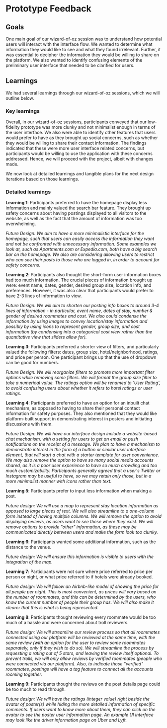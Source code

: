 # Prototype Feedback

## Goals

One main goal of our wizard-of-oz session was to understand how potential users will interact with the interface flow. We wanted to determine what information they would like to see and what they found irrelevant. Further, it was essential to decipher the information they would be willing to share on the platform. We also wanted to identify confusing elements of the preliminary user interface that needed to be clarified for users.

## Learnings


We had several learnings through our wizard-of-oz sessions, which we will outline below.

### Key learnings

Overall, in our wizard-of-oz sessions, participants conveyed that our low-fidelity prototype was more clunky and not minimalist enough in terms of the user interface. We also were able to identify other features that users would prefer to have as they brought up social concerns, such as whether they would be willing to share their contact information. The findings indicated that these were more user interface related concerns, but participants would be willing to use the application with these concerns addressed. Hence, we will proceed with the project, albeit with changes made.

We now look at detailed learnings and tangible plans for the next design iterations based on those learnings.

### Detailed learnings

**Learning 1**: Participants preferred to have the homepage display less information and mainly valued the search bar feature. They brought up safety concerns about having postings displayed to all visitors to the website, as well as the fact that the amount of information was too overwhelming.

_Future Design: We aim to have a more minimalistic interface for the homepage, such that users can easily access the information they want and not be confronted with unnecessary information. Some examples we look at, such as Apartments.com or Expedia.com, both have a big search bar on the homepage. We also are considering allowing users to restrict who can see their posts to those who are logged in, in order to account for safety concerns._


**Learning 2**: Participants also thought the short-form user information boxes had too much information. The crucial pieces of information brought up were: event name, dates, gender, desired group size, location info, and preferences. However, it was also clear that participants would prefer to have 2-3 lines of information to view.

_Future Design: We will aim to shorten our posting info boxes to around 3-4 lines of information - in particular, event name, dates of stay, number & gender of desired roommates and cost. We also could condense the information by using images to convey location/stay information and possibly by using icons to represent gender, group size, and cost information (by condensing into a categorical cost view rather than the quantitative view that sliders allow for)._


**Learning 3**: Participants preferred a shorter view of filters, and particularly valued the following filters: dates, group size, hotel/neighborhood, ratings, and price per person. One participant brings up that the use of dropdown can be good for numbers.

_Future Design: We will reorganize filters to promote more important filter options while removing some filters. We will format the group size filter to take a numerical value. The ratings option will be renamed to 'User Rating', to avoid confusing users about whether it refers to hotel ratings or user ratings._


**Learning 4**: Participants preferred to have an option for an inbuilt chat mechanism, as opposed to having to share their personal contact information for safety purposes. They also mentioned that they would like platform-built support in demonstrating interest in posters and initiating discussions with them.

_Future Design: We will have our interface design include a website-based chat mechanism, with a setting for users to get an email or push notifications on the receipt of a message. We plan to have a mechanism to demonstrate interest in the form of a button or similar user interface element, that will start a chat with a starter template for user convenience. We may also remove the option to have so many social media accounts shared, as it is a poor user experience to have so much crowding and too much customizability. Participants generally agreed that a user's Twitter or Instagram may be useful to have, so we may retain only those, but in a more minimalist manner with icons rather than text._


**Learning 5**: Participants prefer to input less information when making a post.

_Future design: We will use a map to represent stay location information as opposed to large pieces of text. We will also streamline to a one-column form instead of having multiple columns. We will remove the option to avoid displaying reviews, as users want to see these where they exist. We will remove options to provide "other" information, as these may be communicated directly between users and make the form look too clunky._


**Learning 6**: Participants wanted some additional information, such as the distance to the venue.

_Future design: We will ensure this information is visible to users with the integration of the map._


**Learning 7**: Participants were not sure where price referred to price per person or night, or what price referred to if hotels were already booked.

_Future design: We will follow an Airbnb-like model of showing the price for all people per night. This is most convenient, as prices will vary based on the number of roommates, and this can be determined by the users, who know the current number of people their group has. We will also make it clearer that this is what is being represented._


**Learning 8**: Participants thought reviewing every roommate would be too much of a hassle and were concerned about troll reviewers.

_Future design: We will streamline our review process so that all roommates connected using our platform will be reviewed at the same time, with the same review (with an option for the user to review some roommates separately, only if they wish to do so). We will streamline the process by requesting a rating out of 5 stars, and leaving the review itself optional. To prevent trolls, we will only allow reviews by verified roommates (people who were connected via our platform). Also, to indicate those "verified" roommates, postings will have a tag feature to connect all the accounts rooming together._

**Learning 9**: Participants thought the reviews on the post details page could be too much to read through.

_Future design: We will have the ratings (integer value) right beside the avatar of poster(s) while hiding the more detailed information of specific comments. If users want to know more about them, they can click on the avatar to see the poster user information page. An example UI interface may look like the driver information page on Uber and Lyft._
